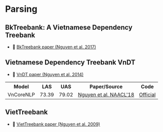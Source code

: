 # Parsing

## BkTreebank: A Vietnamese Dependency Treebank

* :scroll: [BkTreebank paper (Nguyen et al. 2017)](https://arxiv.org/pdf/1710.05519.pdf)


## Vietnamese Dependency Treebank VnDT

* :scroll: [VnDT paper (Nguyen et al. 2014)](https://people.eng.unimelb.edu.au/dqnguyen/resources/NLDB2014.pdf)

<table>
  <tr>
    <th>Model</th>
    <th>LAS</th>
    <th>UAS</th>
    <th>Paper/Source</th>
    <th>Code</th>
  </tr>
  <tr>
    <td>VnCoreNLP</td>
    <td>73.39</td>
    <td>79.02</td>
    <td><a href="http://aclweb.org/anthology/N18-5012">Nguyen et al. NAACL'18</a></td>
    <td><a href="https://github.com/vncorenlp/VnCoreNLP">Official</a></td>
  </tr>
</table>

## VietTreebank

* :scroll: [VietTreebank paper (Nguyen et al. 2009)](http://citeseerx.ist.psu.edu/viewdoc/download?doi=10.1.1.164.6770&rep=rep1&type=pdf)
